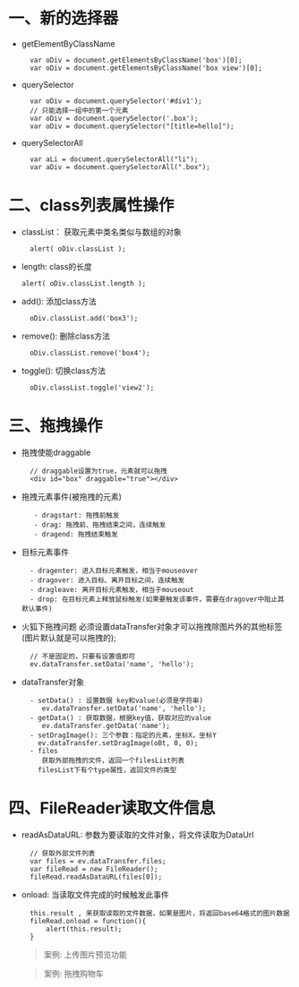 # 一、新的选择器
- getElementByClassName
	```
	  var oDiv = document.getElementsByClassName('box')[0];
	  var oDiv = document.getElementsByClassName('box view')[0];
	```

- querySelector
	```
	  var oDiv = document.querySelector('#div1');
	  // 只能选择一组中的第一个元素
	  var oDiv = document.querySelector('.box');
	  var oDiv = document.querySelector("[title=hello]");
	```

- querySelectorAll
	```
	  var aLi = document.querySelectorAll("li");
	  var aDiv = document.querySelectorAll(".box");
	```

# 二、class列表属性操作
- classList： 获取元素中类名类似与数组的对象
	```
	  alert( oDiv.classList );
	```
- length: class的长度
	```
	alert( oDiv.classList.length );
	```

- add(): 添加class方法
	```
	  oDiv.classList.add('box3');
	```

- remove(): 删除class方法
	```
	  oDiv.classList.remove('box4');
	```

- toggle(): 切换class方法
	```
	  oDiv.classList.toggle('view2');
	```

# 三、拖拽操作
- 拖拽使能draggable
	```
	  // draggable设置为true，元素就可以拖拽
	  <div id="box" draggable="true"></div>
	```

- 拖拽元素事件(被拖拽的元素)
	```
	   - dragstart: 拖拽前触发 
	   - drag: 拖拽前、拖拽结束之间，连续触发
	   - dragend: 拖拽结束触发
	```

- 目标元素事件
	```
	  - dragenter: 进入目标元素触发，相当于mouseover
	  - dragover: 进入目标、离开目标之间，连续触发
	  - dragleave: 离开目标元素触发，相当于mouseout
	  - drop: 在目标元素上释放鼠标触发(如果要触发该事件，需要在dragover中阻止其默认事件)
	```

- 火狐下拖拽问题
 必须设置dataTransfer对象才可以拖拽除图片外的其他标签(图片默认就是可以拖拽的);
	```
	  // 不是固定的，只要有设置值即可
	  ev.dataTransfer.setData('name', 'hello');
	```

- dataTransfer对象
	```
	  - setData() : 设置数据 key和value(必须是字符串)
		 ev.dataTransfer.setData('name', 'hello');
	  - getData() : 获取数据，根据key值，获取对应的value
		 ev.dataTransfer.getData('name');
	  - setDragImage(): 三个参数：指定的元素，坐标X，坐标Y
		ev.dataTransfer.setDragImage(oBt, 0, 0);
	  - files
		 获取外部拖拽的文件，返回一个filesList列表
		filesList下有个type属性，返回文件的类型
	```

# 四、FileReader读取文件信息
- readAsDataURL:  参数为要读取的文件对象，将文件读取为DataUrl 
	```
	  // 获取外部文件列表
	  var files = ev.dataTransfer.files;
	  var fileRead = new FileReader();
	  fileRead.readAsDataURL(files[0]);
	```

- onload: 当读取文件完成的时候触发此事件
	```
	  this.result , 来获取读取的文件数据，如果是图片，将返回base64格式的图片数据
	  fileRead.onload = function(){
		  alert(this.result);
	  }
	```
	> 案例: 上传图片预览功能 
	
	> 案例: 拖拽购物车